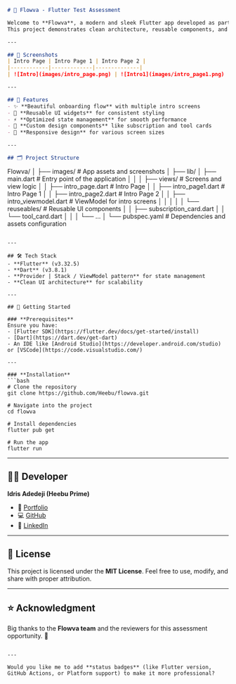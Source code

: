 ```md
# 🌊 Flowva - Flutter Test Assessment

Welcome to **Flowva**, a modern and sleek Flutter app developed as part of a **test assessment project**.  
This project demonstrates clean architecture, reusable components, and scalable folder structuring in Flutter.

---

## 📸 Screenshots  
| Intro Page | Intro Page 1 | Intro Page 2 |
|------------|-------------|--------------|
| ![Intro](images/intro_page.png) | ![Intro1](images/intro_page1.png) | ![Intro2](images/intro_page2.png) |

---

## 🚀 Features  
- ✨ **Beautiful onboarding flow** with multiple intro screens  
- 🧩 **Reusable UI widgets** for consistent styling  
- ⚡ **Optimized state management** for smooth performance  
- 🎨 **Custom design components** like subscription and tool cards  
- 📱 **Responsive design** for various screen sizes  

---

## 🗂️ Project Structure  
```

Flowva/
│
├── images/                       # App assets and screenshots
│
├── lib/
│   ├── main.dart                 # Entry point of the application
│   │
│   ├── views/                    # Screens and view logic
│   │   ├── intro\_page.dart       # Intro Page
│   │   ├── intro\_page1.dart      # Intro Page 1
│   │   ├── intro\_page2.dart      # Intro Page 2
│   │   ├── intro\_viewmodel.dart  # ViewModel for intro screens
│   │   │
│   │   └── reuseables/           # Reusable UI components
│   │       ├── subscription\_card.dart
│   │       └── tool\_card.dart
│   │
│   └── ...
│
└── pubspec.yaml                  # Dependencies and assets configuration

````

---

## 🛠️ Tech Stack  
- **Flutter** (v3.32.5)  
- **Dart** (v3.8.1)  
- **Provider | Stack / ViewModel pattern** for state management  
- **Clean UI architecture** for scalability  

---

## 🔧 Getting Started  

### **Prerequisites**
Ensure you have:
- [Flutter SDK](https://flutter.dev/docs/get-started/install)
- [Dart](https://dart.dev/get-dart)
- An IDE like [Android Studio](https://developer.android.com/studio) or [VSCode](https://code.visualstudio.com/)

---

### **Installation**
```bash
# Clone the repository
git clone https://github.com/Heebu/flowva.git

# Navigate into the project
cd flowva

# Install dependencies
flutter pub get

# Run the app
flutter run
````

---

## 🧑‍💻 Developer

**Idris Adedeji (Heebu Prime)**

* 💼 [Portfolio](https://my-cv-app-theta.vercel.app/)
* 💻 [GitHub](https://github.com/Heebu)
* 🔗 [LinkedIn](https://www.linkedin.com/in/idris-adedeji-1b3162246/)

---

## 📜 License

This project is licensed under the **MIT License**.
Feel free to use, modify, and share with proper attribution.

---

## ⭐ Acknowledgment

Big thanks to the **Flowva team** and the reviewers for this assessment opportunity. 🙌

```

---

Would you like me to add **status badges** (like Flutter version, GitHub Actions, or Platform support) to make it more professional?
```
